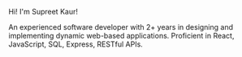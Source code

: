 Hi! I'm Supreet Kaur!

An experienced software developer with 2+ years in designing and implementing dynamic web-based applications.
Proficient in React, JavaScript, SQL, Express, RESTful APIs.